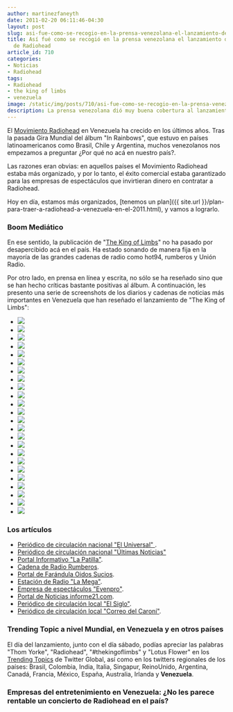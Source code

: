 ```yaml
---
author: martinezfaneyth
date: 2011-02-20 06:11:46-04:30
layout: post
slug: asi-fue-como-se-recogio-en-la-prensa-venezolana-el-lanzamiento-del-nuevo-album-de-radiohead
title: Así fué como se recogió en la prensa venezolana el lanzamiento del nuevo álbum
  de Radiohead
article_id: 710
categories:
- Noticias
- Radiohead
tags:
- Radiohead
- the king of limbs
- venezuela
image: /static/img/posts/710/asi-fue-como-se-recogio-en-la-prensa-venezolana-el-lanzamiento-del-nuevo-album-de-radiohead__1.jpg
description: La prensa venezolana dió muy buena cobertura al lanzamiento de "The King of Limbs".
---
```


El [Movimiento Radiohead](http://www.twitter.com/RadioheadVzla) en Venezuela ha crecido en los últimos años. Tras la pasada Gira Mundial del álbum "In Rainbows", que estuvo en países latinoamericanos como Brasil, Chile y Argentina, muchos venezolanos nos empezamos a preguntar ¿Por qué no acá en nuestro país?.

Las razones eran obvias: en aquellos países el Movimiento Radiohead estaba más organizado, y por lo tanto, el éxito comercial estaba garantizado para las empresas de espectáculos que invirtieran dinero en contratar a Radiohead.

Hoy en día, estamos más organizados, [tenemos un plan]({{ site.url }}/plan-para-traer-a-radiohead-a-venezuela-en-el-2011.html), y vamos a lograrlo.

### Boom Mediático

En ese sentido, la publicación de "[The King of Limbs](http://en.wikipedia.org/wiki/The_King_of_Limbs)" no ha pasado por desapercibido acá en el país. Ha estado sonando de manera fija en la mayoría de las grandes cadenas de radio como hot94, rumberos y Unión Radio.

Por otro lado, en prensa en línea y escrita, no sólo se ha reseñado sino que se han hecho críticas bastante positivas al álbum. A continuación, les presento una serie de screenshots de los diarios y cadenas de noticias más importantes en Venezuela que han reseñado el lanzamiento de "The King of Limbs":

<div class="picasa">
    <ul class="picasa-album">
        <li class="picasa-image">
            <a class="picasa-image-large" href="http://huntingbears.com.ve/static/img/posts/710/asi-fue-como-se-recogio-en-la-prensa-venezolana-el-lanzamiento-del-nuevo-album-de-radiohead__2.jpg">
                <img class="picasa-image-thumb" src="http://huntingbears.com.ve/static/img/posts/710/asi-fue-como-se-recogio-en-la-prensa-venezolana-el-lanzamiento-del-nuevo-album-de-radiohead__3.jpg" />
            </a>
        </li>
        <li class="picasa-image">
            <a class="picasa-image-large" href="http://huntingbears.com.ve/static/img/posts/710/asi-fue-como-se-recogio-en-la-prensa-venezolana-el-lanzamiento-del-nuevo-album-de-radiohead__4.jpg">
                <img class="picasa-image-thumb" src="http://huntingbears.com.ve/static/img/posts/710/asi-fue-como-se-recogio-en-la-prensa-venezolana-el-lanzamiento-del-nuevo-album-de-radiohead__5.jpg" />
            </a>
        </li>
        <li class="picasa-image">
            <a class="picasa-image-large" href="http://huntingbears.com.ve/static/img/posts/710/asi-fue-como-se-recogio-en-la-prensa-venezolana-el-lanzamiento-del-nuevo-album-de-radiohead__6.jpg">
                <img class="picasa-image-thumb" src="http://huntingbears.com.ve/static/img/posts/710/asi-fue-como-se-recogio-en-la-prensa-venezolana-el-lanzamiento-del-nuevo-album-de-radiohead__7.jpg" />
            </a>
        </li>
        <li class="picasa-image">
            <a class="picasa-image-large" href="http://huntingbears.com.ve/static/img/posts/710/asi-fue-como-se-recogio-en-la-prensa-venezolana-el-lanzamiento-del-nuevo-album-de-radiohead__8.jpg">
                <img class="picasa-image-thumb" src="http://huntingbears.com.ve/static/img/posts/710/asi-fue-como-se-recogio-en-la-prensa-venezolana-el-lanzamiento-del-nuevo-album-de-radiohead__9.jpg" />
            </a>
        </li>
        <li class="picasa-image">
            <a class="picasa-image-large" href="http://huntingbears.com.ve/static/img/posts/710/asi-fue-como-se-recogio-en-la-prensa-venezolana-el-lanzamiento-del-nuevo-album-de-radiohead__10.jpg">
                <img class="picasa-image-thumb" src="http://huntingbears.com.ve/static/img/posts/710/asi-fue-como-se-recogio-en-la-prensa-venezolana-el-lanzamiento-del-nuevo-album-de-radiohead__11.jpg" />
            </a>
        </li>
        <li class="picasa-image">
            <a class="picasa-image-large" href="http://huntingbears.com.ve/static/img/posts/710/asi-fue-como-se-recogio-en-la-prensa-venezolana-el-lanzamiento-del-nuevo-album-de-radiohead__12.jpg">
                <img class="picasa-image-thumb" src="http://huntingbears.com.ve/static/img/posts/710/asi-fue-como-se-recogio-en-la-prensa-venezolana-el-lanzamiento-del-nuevo-album-de-radiohead__13.jpg" />
            </a>
        </li>
        <li class="picasa-image">
            <a class="picasa-image-large" href="http://huntingbears.com.ve/static/img/posts/710/asi-fue-como-se-recogio-en-la-prensa-venezolana-el-lanzamiento-del-nuevo-album-de-radiohead__14.jpg">
                <img class="picasa-image-thumb" src="http://huntingbears.com.ve/static/img/posts/710/asi-fue-como-se-recogio-en-la-prensa-venezolana-el-lanzamiento-del-nuevo-album-de-radiohead__15.jpg" />
            </a>
        </li>
        <li class="picasa-image">
            <a class="picasa-image-large" href="http://huntingbears.com.ve/static/img/posts/710/asi-fue-como-se-recogio-en-la-prensa-venezolana-el-lanzamiento-del-nuevo-album-de-radiohead__16.jpg">
                <img class="picasa-image-thumb" src="http://huntingbears.com.ve/static/img/posts/710/asi-fue-como-se-recogio-en-la-prensa-venezolana-el-lanzamiento-del-nuevo-album-de-radiohead__17.jpg" />
            </a>
        </li>
        <li class="picasa-image">
            <a class="picasa-image-large" href="http://huntingbears.com.ve/static/img/posts/710/asi-fue-como-se-recogio-en-la-prensa-venezolana-el-lanzamiento-del-nuevo-album-de-radiohead__18.jpg">
                <img class="picasa-image-thumb" src="http://huntingbears.com.ve/static/img/posts/710/asi-fue-como-se-recogio-en-la-prensa-venezolana-el-lanzamiento-del-nuevo-album-de-radiohead__19.jpg" />
            </a>
        </li>
        <li class="picasa-image">
            <a class="picasa-image-large" href="http://huntingbears.com.ve/static/img/posts/710/asi-fue-como-se-recogio-en-la-prensa-venezolana-el-lanzamiento-del-nuevo-album-de-radiohead__20.jpg">
                <img class="picasa-image-thumb" src="http://huntingbears.com.ve/static/img/posts/710/asi-fue-como-se-recogio-en-la-prensa-venezolana-el-lanzamiento-del-nuevo-album-de-radiohead__21.jpg" />
            </a>
        </li>
        <li class="picasa-image">
            <a class="picasa-image-large" href="http://huntingbears.com.ve/static/img/posts/710/asi-fue-como-se-recogio-en-la-prensa-venezolana-el-lanzamiento-del-nuevo-album-de-radiohead__22.jpg">
                <img class="picasa-image-thumb" src="http://huntingbears.com.ve/static/img/posts/710/asi-fue-como-se-recogio-en-la-prensa-venezolana-el-lanzamiento-del-nuevo-album-de-radiohead__23.jpg" />
            </a>
        </li>
        <li class="picasa-image">
            <a class="picasa-image-large" href="http://huntingbears.com.ve/static/img/posts/710/asi-fue-como-se-recogio-en-la-prensa-venezolana-el-lanzamiento-del-nuevo-album-de-radiohead__24.jpg">
                <img class="picasa-image-thumb" src="http://huntingbears.com.ve/static/img/posts/710/asi-fue-como-se-recogio-en-la-prensa-venezolana-el-lanzamiento-del-nuevo-album-de-radiohead__25.jpg" />
            </a>
        </li>
        <li class="picasa-image">
            <a class="picasa-image-large" href="http://huntingbears.com.ve/static/img/posts/710/asi-fue-como-se-recogio-en-la-prensa-venezolana-el-lanzamiento-del-nuevo-album-de-radiohead__26.jpg">
                <img class="picasa-image-thumb" src="http://huntingbears.com.ve/static/img/posts/710/asi-fue-como-se-recogio-en-la-prensa-venezolana-el-lanzamiento-del-nuevo-album-de-radiohead__27.jpg" />
            </a>
        </li>
        <li class="picasa-image">
            <a class="picasa-image-large" href="http://huntingbears.com.ve/static/img/posts/710/asi-fue-como-se-recogio-en-la-prensa-venezolana-el-lanzamiento-del-nuevo-album-de-radiohead__28.jpg">
                <img class="picasa-image-thumb" src="http://huntingbears.com.ve/static/img/posts/710/asi-fue-como-se-recogio-en-la-prensa-venezolana-el-lanzamiento-del-nuevo-album-de-radiohead__29.jpg" />
            </a>
        </li>
        <li class="picasa-image">
            <a class="picasa-image-large" href="http://huntingbears.com.ve/static/img/posts/710/asi-fue-como-se-recogio-en-la-prensa-venezolana-el-lanzamiento-del-nuevo-album-de-radiohead__30.jpg">
                <img class="picasa-image-thumb" src="http://huntingbears.com.ve/static/img/posts/710/asi-fue-como-se-recogio-en-la-prensa-venezolana-el-lanzamiento-del-nuevo-album-de-radiohead__31.jpg" />
            </a>
        </li>
        <li class="picasa-image">
            <a class="picasa-image-large" href="http://huntingbears.com.ve/static/img/posts/710/asi-fue-como-se-recogio-en-la-prensa-venezolana-el-lanzamiento-del-nuevo-album-de-radiohead__32.jpg">
                <img class="picasa-image-thumb" src="http://huntingbears.com.ve/static/img/posts/710/asi-fue-como-se-recogio-en-la-prensa-venezolana-el-lanzamiento-del-nuevo-album-de-radiohead__33.jpg" />
            </a>
        </li>
        <li class="picasa-image">
            <a class="picasa-image-large" href="http://huntingbears.com.ve/static/img/posts/710/asi-fue-como-se-recogio-en-la-prensa-venezolana-el-lanzamiento-del-nuevo-album-de-radiohead__34.jpg">
                <img class="picasa-image-thumb" src="http://huntingbears.com.ve/static/img/posts/710/asi-fue-como-se-recogio-en-la-prensa-venezolana-el-lanzamiento-del-nuevo-album-de-radiohead__35.jpg" />
            </a>
        </li>
        <li class="picasa-image">
            <a class="picasa-image-large" href="http://huntingbears.com.ve/static/img/posts/710/asi-fue-como-se-recogio-en-la-prensa-venezolana-el-lanzamiento-del-nuevo-album-de-radiohead__36.jpg">
                <img class="picasa-image-thumb" src="http://huntingbears.com.ve/static/img/posts/710/asi-fue-como-se-recogio-en-la-prensa-venezolana-el-lanzamiento-del-nuevo-album-de-radiohead__37.jpg" />
            </a>
        </li>
        <li class="picasa-image">
            <a class="picasa-image-large" href="http://huntingbears.com.ve/static/img/posts/710/asi-fue-como-se-recogio-en-la-prensa-venezolana-el-lanzamiento-del-nuevo-album-de-radiohead__38.jpg">
                <img class="picasa-image-thumb" src="http://huntingbears.com.ve/static/img/posts/710/asi-fue-como-se-recogio-en-la-prensa-venezolana-el-lanzamiento-del-nuevo-album-de-radiohead__39.jpg" />
            </a>
        </li>
        <li class="picasa-image">
            <a class="picasa-image-large" href="http://huntingbears.com.ve/static/img/posts/710/asi-fue-como-se-recogio-en-la-prensa-venezolana-el-lanzamiento-del-nuevo-album-de-radiohead__40.jpg">
                <img class="picasa-image-thumb" src="http://huntingbears.com.ve/static/img/posts/710/asi-fue-como-se-recogio-en-la-prensa-venezolana-el-lanzamiento-del-nuevo-album-de-radiohead__41.jpg" />
            </a>
        </li>
        <li class="picasa-image">
            <a class="picasa-image-large" href="http://huntingbears.com.ve/static/img/posts/710/asi-fue-como-se-recogio-en-la-prensa-venezolana-el-lanzamiento-del-nuevo-album-de-radiohead__42.jpg">
                <img class="picasa-image-thumb" src="http://huntingbears.com.ve/static/img/posts/710/asi-fue-como-se-recogio-en-la-prensa-venezolana-el-lanzamiento-del-nuevo-album-de-radiohead__43.jpg" />
            </a>
        </li>
        <li class="picasa-image">
            <a class="picasa-image-large" href="http://huntingbears.com.ve/static/img/posts/710/asi-fue-como-se-recogio-en-la-prensa-venezolana-el-lanzamiento-del-nuevo-album-de-radiohead__44.jpg">
                <img class="picasa-image-thumb" src="http://huntingbears.com.ve/static/img/posts/710/asi-fue-como-se-recogio-en-la-prensa-venezolana-el-lanzamiento-del-nuevo-album-de-radiohead__45.jpg" />
            </a>
        </li>
        <li class="picasa-image">
            <a class="picasa-image-large" href="http://huntingbears.com.ve/static/img/posts/710/asi-fue-como-se-recogio-en-la-prensa-venezolana-el-lanzamiento-del-nuevo-album-de-radiohead__46.jpg">
                <img class="picasa-image-thumb" src="http://huntingbears.com.ve/static/img/posts/710/asi-fue-como-se-recogio-en-la-prensa-venezolana-el-lanzamiento-del-nuevo-album-de-radiohead__47.jpg" />
            </a>
        </li>
        <li class="picasa-image">
            <a class="picasa-image-large" href="http://huntingbears.com.ve/static/img/posts/710/asi-fue-como-se-recogio-en-la-prensa-venezolana-el-lanzamiento-del-nuevo-album-de-radiohead__48.jpg">
                <img class="picasa-image-thumb" src="http://huntingbears.com.ve/static/img/posts/710/asi-fue-como-se-recogio-en-la-prensa-venezolana-el-lanzamiento-del-nuevo-album-de-radiohead__49.jpg" />
            </a>
        </li>
    </ul>
</div>

### Los artículos

* [Periódico de circulación nacional "El Universal" ](http://www.eluniversal.com/2011/02/19/til_ava_radiohead-presento-s_19A5189933.shtml).
* [Periódico de circulación nacional "Últimas Noticias"](http://www.ultimasnoticias.com.ve/noticias/chevere/radiohead-vende-su-nuevo-disco-por-7%E2%82%AC-en-la-red.aspx)
* [Portal Informativo "La Patilla"](http://www.lapatilla.com/site/2011/02/14/radiohead-sacara-su-nuevo-album-por-internet-a-finales-de-semana/).
* [Cadena de Radio Rumberos](http://www.rumberos.net/rumberos/index.php?option=com_content&view=article&id=11478:radiohead-vuelve-con-the-king-of-limbs-su-nuevo-trabajo-que-podra-descargarse-a-traves-de-su-web&catid=47:musica&Itemid=21).
* [Portal de Farándula Oidos Sucios](http://www.oidossucios.com/noticias/3097/radiohead-adelanta-el-lanzamiento-de-su-nuevo/).
* [Estación de Radio "La Mega"](http://www.unionradio.net/lamegaestacion/Nota/visornota.aspx?id=962&tpCont=1&idsec=1).
* [Empresa de espectáculos "Evenpro"](http://www.evenpro.com/noticia/2011/02/escucha-ya-lo-nuevo-de-radiohead/).
* [Portal de Noticias informe21.com](http://informe21.com/arte-espectaculos/radiohead-sorprende-fans-criticos-su-nuevo-album-king-limbs).
* [Periódico de circulación local "El Siglo"](http://elsiglo.com.ve/index.php/2011/02/radiohead-vende-su-disco-por-7-euros-en-internet/).
* [Periódico de circulación local "Correo del Caroní"](http://www.correodelcaroni.com/index.php?option=com_wrapper&view=wrapper&Itemid=174&id_articulo=172987&catid=58).

### Trending Topic a nivel Mundial, en Venezuela y en otros países

El día del lanzamiento, junto con el día sábado, podías apreciar las palabras "Thom Yorke", "Radiohead", "#thekingoflimbs" y "Lotus Flower" en los [Trending Topics](http://rubenbaston.org/¿que-son-los-trending-topics-de-twitter/) de Twitter Global, así como en los twitters regionales de los países: Brasil, Colombia, India, Italia, Singapur, ReinoUnido, Argentina, Canadá, Francia, México, España, Australia, Irlanda y **Venezuela**.

### Empresas del entretenimiento en Venezuela: ¿No les parece rentable un concierto de Radiohead en el país?
